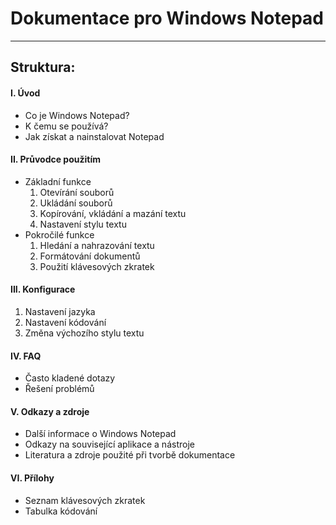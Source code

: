 # Dokumentace pro Windows Notepad

---
## Struktura:

#### I. Úvod
- Co je Windows Notepad?
- K čemu se používá?
- Jak získat a nainstalovat Notepad

#### II. Průvodce použitím
- Základní funkce
    1. Otevírání souborů
    2. Ukládání souborů
    3. Kopírování, vkládání a mazání textu
    4. Nastavení stylu textu
- Pokročilé funkce
    1. Hledání a nahrazování textu
    2. Formátování dokumentů
    3. Použití klávesových zkratek

#### III. Konfigurace
   1. Nastavení jazyka
   2. Nastavení kódování
   3. Změna výchozího stylu textu


#### IV. FAQ
- Často kladené dotazy
- Řešení problémů

#### V. Odkazy a zdroje
- Další informace o Windows Notepad
- Odkazy na související aplikace a nástroje
- Literatura a zdroje použité při tvorbě dokumentace

#### VI. Přílohy
- Seznam klávesových zkratek
- Tabulka kódování
